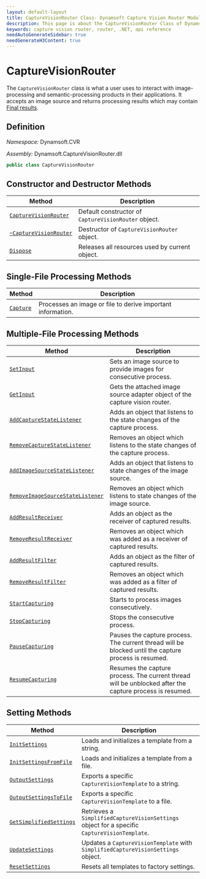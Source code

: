 ```yaml
---
layout: default-layout
title: CaptureVisionRouter Class- Dynamsoft Capture Vision Router Module .NET Edition API Reference
description: This page is about the CaptureVisionRouter Class of Dynamsoft Capture Vision Router Module .NET Edition.
keywords: capture vision router, router, .NET, api reference
needAutoGenerateSidebar: true
needGenerateH3Content: true
---
```


# CaptureVisionRouter

The `CaptureVisionRouter` class is what a user uses to interact with image-processing and semantic-processing products in their applications. It accepts an image source and returns processing results which may contain [Final results]({{site.dcv_architecture}}output.html#final-results?lang=dotnet).

## Definition

*Namespace:* Dynamsoft.CVR

*Assembly:* Dynamsoft.CaptureVisionRouter.dll

```csharp
public class CaptureVisionRouter
```

## Constructor and Destructor Methods

| Method                                                           | Description                                           |
| ---------------------------------------------------------------- | ----------------------------------------------------- |
| [`CaptureVisionRouter`](instantiate.md#CaptureVisionRouter)    | Default constructor of `CaptureVisionRouter` object. |
| [`~CaptureVisionRouter`](instantiate.md#CaptureVisionRouter-1) | Destructor of `CaptureVisionRouter` object.          |
| [`Dispose`](instantiate.md#dispose) | Releases all resources used by current object. |

## Single-File Processing Methods

| Method                                         | Description                                               |
| ---------------------------------------------- | --------------------------------------------------------- |
| [`Capture`](single-file-processing.md#capture) | Processes an image or file to derive important information. |

## Multiple-File Processing Methods

| Method                                                                                         | Description                                                                  |
| ---------------------------------------------------------------------------------------------- | ---------------------------------------------------------------------------- |
| [`SetInput`](multiple-file-processing.md#setinput)                                             | Sets an image source to provide images for consecutive process.              |
| [`GetInput`](multiple-file-processing.md#getinput)                                             | Gets the attached image source adapter object of the capture vision router.  |
| [`AddCaptureStateListener`](multiple-file-processing.md#addcapturestatelistener)               | Adds an object that listens to the state changes of the capture process.     |
| [`RemoveCaptureStateListener`](multiple-file-processing.md#removecapturestatelistener)         | Removes an object which listens to the state changes of the capture process. |
| [`AddImageSourceStateListener`](multiple-file-processing.md#addimagesourcestatelistener)       | Adds an object that listens to state changes of the image source.            |
| [`RemoveImageSourceStateListener`](multiple-file-processing.md#removeimagesourcestatelistener) | Removes an object which listens to state changes of the image source.        |
| [`AddResultReceiver`](multiple-file-processing.md#addresultreceiver)                           | Adds an object as the receiver of captured results.                          |
| [`RemoveResultReceiver`](multiple-file-processing.md#removeresultreceiver)                     | Removes an object which was added as a receiver of captured results.         |
| [`AddResultFilter`](multiple-file-processing.md#addresultfilter)                               | Adds an object as the filter of captured results.                            |
| [`RemoveResultFilter`](multiple-file-processing.md#removeresultfilter)                         | Removes an object which was added as a filter of captured results.           |
| [`StartCapturing`](multiple-file-processing.md#startcapturing)                                 | Starts to process images consecutively.                                      |
| [`StopCapturing`](multiple-file-processing.md#stopcapturing)                                   | Stops the consecutive process.                                               |
| [`PauseCapturing`](multiple-file-processing.md#pausecapturing)                                 | Pauses the capture process. The current thread will be blocked until the capture process is resumed. |
| [`ResumeCapturing`](multiple-file-processing.md#resumecapturing)                               | Resumes the capture process. The current thread will be unblocked after the capture process is resumed. |

## Setting Methods

| Method                                                       | Description                                                                                  |
| ------------------------------------------------------------ | -------------------------------------------------------------------------------------------- |
| [`InitSettings`](settings.md#initsettings)                   | Loads and initializes a template from a string.                                              |
| [`InitSettingsFromFile`](settings.md#initsettingsfromfile)   | Loads and initializes a template from a file.                                                |
| [`OutputSettings`](settings.md#outputsettings)               | Exports a specific `CaptureVisionTemplate` to a string.                                      |
| [`OutputSettingsToFile`](settings.md#outputsettingstofile)   | Exports a specific `CaptureVisionTemplate` to a file.                                        |
| [`GetSimplifiedSettings`](settings.md#getsimplifiedsettings) | Retrieves a `SimplifiedCaptureVisionSettings` object for a specific `CaptureVisionTemplate`. |
| [`UpdateSettings`](settings.md#updatesettings)               | Updates a `CaptureVisionTemplate` with `SimplifiedCaptureVisionSettings` object.             |
| [`ResetSettings`](settings.md#resetsettings)                 | Resets all templates to factory settings.                                                    |
